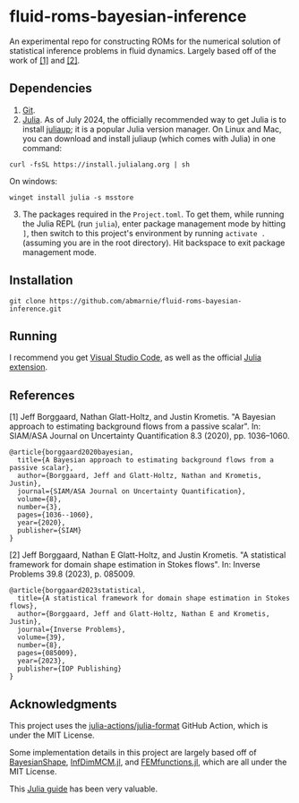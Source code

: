 # fluid-roms-bayesian-inference

An experimental repo for constructing ROMs for the numerical solution of statistical inference problems in fluid dynamics. Largely based off of the work of [[1]](#1) and [[2]](#2).

## Dependencies

1. [Git](https://git-scm.com/downloads). 
2. [Julia](https://julialang.org/). As of July 2024, the officially recommended way to get Julia is to install [juliaup](https://github.com/JuliaLang/juliaup); it is a popular Julia version manager. On Linux and Mac, you can download and install juliaup (which comes with Julia) in one command:

`curl -fsSL https://install.julialang.org | sh`

On windows: 

`winget install julia -s msstore`

3. The packages required in the `Project.toml`. To get them, while running the Julia REPL (run `julia`), enter package management mode by hitting `]`, then switch to this project's environment by running `activate .` (assuming you are in the root directory). Hit backspace to exit package management mode.

## Installation

`git clone https://github.com/abmarnie/fluid-roms-bayesian-inference.git`

## Running

I recommend you get [Visual Studio Code](https://code.visualstudio.com/), as well as the official [Julia extension](https://code.visualstudio.com/docs/languages/julia).

## References

<a id="1">[1]</a>
Jeff Borggaard, Nathan Glatt-Holtz, and Justin Krometis. "A Bayesian approach to estimating background flows from a passive scalar". In: SIAM/ASA Journal on Uncertainty Quantification 8.3 (2020), pp. 1036–1060.
```
@article{borggaard2020bayesian,
  title={A Bayesian approach to estimating background flows from a passive scalar},
  author={Borggaard, Jeff and Glatt-Holtz, Nathan and Krometis, Justin},
  journal={SIAM/ASA Journal on Uncertainty Quantification},
  volume={8},
  number={3},
  pages={1036--1060},
  year={2020},
  publisher={SIAM}
}
```

<a id="2">[2]</a>
Jeff Borggaard, Nathan E Glatt-Holtz, and Justin Krometis. "A statistical framework for domain shape estimation in Stokes flows". In: Inverse Problems 39.8 (2023), p. 085009.
```
@article{borggaard2023statistical,
  title={A statistical framework for domain shape estimation in Stokes flows},
  author={Borggaard, Jeff and Glatt-Holtz, Nathan E and Krometis, Justin},
  journal={Inverse Problems},
  volume={39},
  number={8},
  pages={085009},
  year={2023},
  publisher={IOP Publishing}
}
```

## Acknowledgments

This project uses the [julia-actions/julia-format](https://github.com/julia-actions/julia-format) GitHub Action, which is under the MIT License.

Some implementation details in this project are largely based off of [BayesianShape](https://github.com/jborggaard/BayesianShape), [InfDimMCM.jl](https://github.com/krometis/InfDimMCMC.jl), and [FEMfunctions.jl](https://github.com/jborggaard/FEMfunctions.jl), which are all under the MIT License.

This [Julia guide](https://modernjuliaworkflows.github.io/) has been very valuable.

